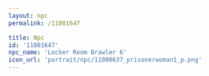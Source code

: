 ```yaml
---
layout: npc
permalink: /11001647

title: Npc
id: '11001647'
npc_name: 'Locker Room Brawler 6'
icon_url: 'portrait/npc/11000637_prisonerwoman1_p.png'
---
```


